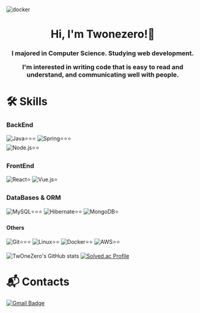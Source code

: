 ![docker](https://github.com/TwOneZero/TwOneZero/assets/74637926/72135bde-7d4c-4a96-ae2b-5a2bcf0f787f)<h1 align="center">Hi, I'm Twonezero!👋</h1>
<h3 align="center">I majored in Computer Science. Studying web development.

I'm interested in writing code that is easy to read and understand, and communicating well with people.

</h3>

# 🛠 Skills
### BackEnd
![Java](https://img.shields.io/badge/Java-007396.svg?&style=for-the-badge&logo=Java&logoColor=white)⭐⭐⭐
![Spring](https://img.shields.io/badge/Spring-6DB33F.svg?&style=for-the-badge&logo=Spring&logoColor=white)⭐⭐⭐
<br/>
![Node.js](https://img.shields.io/badge/Node.js-339933.svg?&style=for-the-badge&logo=Node.js&logoColor=white)⭐⭐


### FrontEnd
![React](https://img.shields.io/badge/React-61DAFB.svg?&style=for-the-badge&logo=React&logoColor=white)⭐
![Vue.js](https://img.shields.io/badge/vuejs-%2335495e.svg?style=for-the-badge&logo=vuedotjs&logoColor=%234FC08D)⭐

### DataBases & ORM
![MySQL](https://img.shields.io/badge/MySQL-4479A1.svg?&style=for-the-badge&logo=MySQL&logoColor=white)⭐⭐⭐
![Hibernate](https://img.shields.io/badge/Hibernate-59666C?style=for-the-badge&logo=Hibernate&logoColor=white)⭐⭐
![MongoDB](https://img.shields.io/badge/MongoDB-47A248.svg?&style=for-the-badge&logo=MongoDB&logoColor=white)⭐


#### Others
![Git](https://img.shields.io/badge/Git-F05032.svg?&style=for-the-badge&logo=Git&logoColor=white)⭐⭐⭐
![Linux](https://img.shields.io/badge/Linux-FCC624.svg?&style=for-the-badge&logo=Linux&logoColor=white)⭐⭐
![Docker](https://img.shields.io/badge/docker-%230db7ed.svg?style=for-the-badge&logo=docker&logoColor=white)⭐⭐
![AWS](https://img.shields.io/badge/AWS-%23FF9900.svg?style=for-the-badge&logo=amazon-aws&logoColor=white)⭐⭐


![TwOneZero's GitHub stats](https://github-readme-stats.vercel.app/api?username=twonezero&show_icons=true&theme=radical)
[![Solved.ac Profile](http://mazassumnida.wtf/api/v2/generate_badge?boj=wonyoung98)](https://solved.ac/wonyoung98/)
 
# :mailbox_with_mail: Contacts
[![Gmail Badge](https://img.shields.io/badge/Gmail-d14836?style=flat-square&logo=Gmail&logoColor=white&link=mailto:adnjsdudtm@gmail.com)](mailto:adnjsdudtm@gmail.com)
